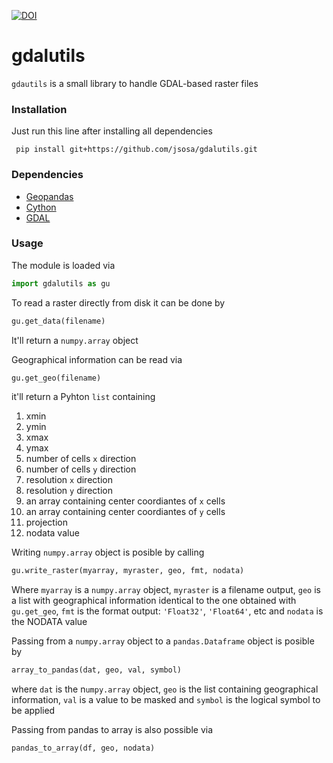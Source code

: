[![DOI](https://zenodo.org/badge/120902554.svg)](https://zenodo.org/badge/latestdoi/120902554)

# gdalutils

`gdautils` is a small library to handle GDAL-based raster files

### Installation

Just run this line after installing all dependencies

``` pip install git+https://github.com/jsosa/gdalutils.git```

### Dependencies

- [Geopandas](http://geopandas.org/)
- [Cython](https://cython.org/)
- [GDAL](https://www.gdal.org/)

### Usage

The module is loaded via

```python
import gdalutils as gu
```

To read a raster directly from disk it can be done by

```python
gu.get_data(filename)
```

It'll return a `numpy.array` object

Geographical information can be read via

```python
gu.get_geo(filename)
```

it'll return a Pyhton `list` containing

1. xmin
2. ymin
3. xmax
4. ymax
5. number of cells `x` direction
6. number of cells `y` direction
7. resolution `x` direction
8. resolution `y` direction
9. an array containing center coordiantes of `x` cells
9. an array containing center coordiantes of `y` cells
10. projection
11. nodata value

Writing `numpy.array` object is posible by calling

```python
gu.write_raster(myarray, myraster, geo, fmt, nodata)
```

Where `myarray` is a `numpy.array` object, `myraster` is a filename output, `geo` is a list with geographical information identical to the one obtained with `gu.get_geo`, `fmt` is the format output: `'Float32'`, `'Float64'`, etc and `nodata` is the NODATA value

Passing from a `numpy.array` object to a `pandas.Dataframe` object is posible by

```python
array_to_pandas(dat, geo, val, symbol)
```

where `dat` is the n`umpy.array` object, `geo` is the list containing geographical information, `val` is a value to be masked and `symbol` is the logical symbol to be applied

Passing from pandas to array is also possible via

```python
pandas_to_array(df, geo, nodata)
```
